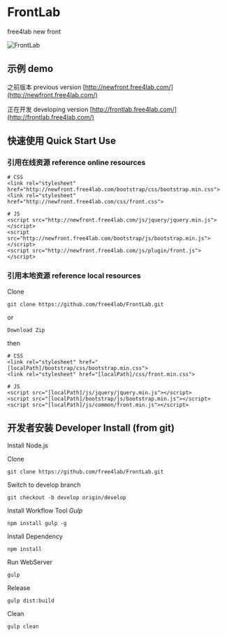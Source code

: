 # FrontLab
free4lab new front

![FrontLab](http://ww4.sinaimg.cn/large/006hTL6Wjw1eyrbd6lqs9j313q0mnq5t.jpg)

## 示例 demo
之前版本 previous version [http://newfront.free4lab.com/](http://newfront.free4lab.com/)

正在开发 developing version  [http://frontlab.free4lab.com/](http://frontlab.free4lab.com/)

## 快速使用 Quick Start Use
### 引用在线资源 reference online resources

    # CSS
    <link rel="stylesheet" href="http://newfront.free4lab.com/bootstrap/css/bootstrap.min.css">
    <link rel="stylesheet" href="http://newfront.free4lab.com/css/front.css">
    
    # JS
    <script src="http://newfront.free4lab.com/js/jquery/jquery.min.js"></script>
    <script src="http://newfront.free4lab.com/bootstrap/js/bootstrap.min.js"></script>
    <script src="http://newfront.free4lab.com/js/plugin/front.js"></script>
    
### 引用本地资源 reference local resources

Clone

    git clone https://github.com/free4lab/FrontLab.git
    
or

    Download Zip

then

    # CSS
    <link rel="stylesheet" href="[localPath]/bootstrap/css/bootstrap.min.css">
    <link rel="stylesheet" href="[localPath]/css/front.min.css">
    
    # JS
    <script src="[localPath]/js/jquery/jquery.min.js"></script>
    <script src="[localPath]/bootstrap/js/bootstrap.min.js"></script>
    <script src="[localPath]/js/common/front.min.js"></script>

## 开发者安装 Developer Install (from git)

Install Node.js

Clone 

    git clone https://github.com/free4lab/FrontLab.git

Switch to develop branch

    git checkout -b develop origin/develop
    
Install Workflow Tool *Gulp*
    
    npm install gulp -g
    
Install Dependency

    npm install
    
Run WebServer

    gulp
    
Release

    gulp dist:build
    
Clean

    gulp clean